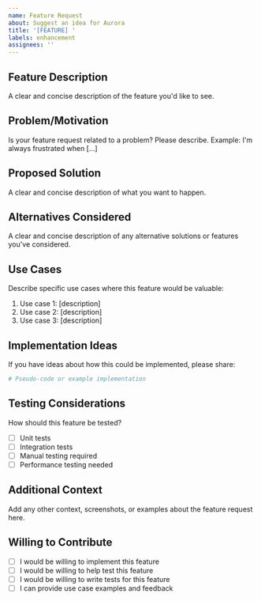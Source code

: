 ```yaml
---
name: Feature Request
about: Suggest an idea for Aurora
title: '[FEATURE] '
labels: enhancement
assignees: ''
---
```


## Feature Description

A clear and concise description of the feature you'd like to see.

## Problem/Motivation

Is your feature request related to a problem? Please describe.
Example: I'm always frustrated when [...]

## Proposed Solution

A clear and concise description of what you want to happen.

## Alternatives Considered

A clear and concise description of any alternative solutions or features you've considered.

## Use Cases

Describe specific use cases where this feature would be valuable:

1. Use case 1: [description]
2. Use case 2: [description]
3. Use case 3: [description]

## Implementation Ideas

If you have ideas about how this could be implemented, please share:

```python
# Pseudo-code or example implementation
```

## Testing Considerations

How should this feature be tested?

- [ ] Unit tests
- [ ] Integration tests
- [ ] Manual testing required
- [ ] Performance testing needed

## Additional Context

Add any other context, screenshots, or examples about the feature request here.

## Willing to Contribute

- [ ] I would be willing to implement this feature
- [ ] I would be willing to help test this feature
- [ ] I would be willing to write tests for this feature
- [ ] I can provide use case examples and feedback
